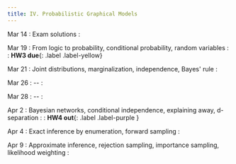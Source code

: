 ```yaml
---
title: IV. Probabilistic Graphical Models
---
```

Mar 14
: Exam solutions
  : 

Mar 19
: From logic to probability, conditional probability, random variables
  : 
: **HW3 due**{: .label .label-yellow}

Mar 21
: Joint distributions, marginalization, independence, Bayes' rule
  : 

Mar 26
: --
  : 

Mar 28
: --
  : 

Apr 2
: Bayesian networks, conditional independence, explaining away, d-separation
  : 
: **HW4 out**{: .label .label-purple }

Apr 4
: Exact inference by enumeration, forward sampling
  : 

Apr 9
: Approximate inference, rejection sampling, importance sampling, likelihood weighting
  : 
